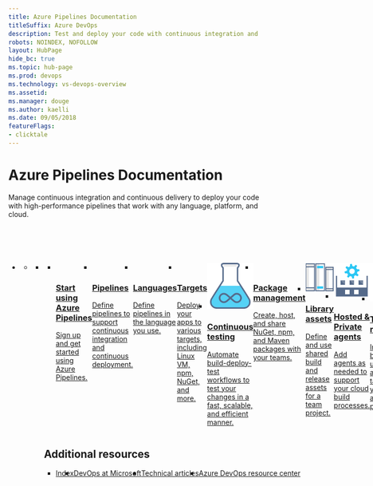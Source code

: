 ```yaml
---
title: Azure Pipelines Documentation
titleSuffix: Azure DevOps 
description: Test and deploy your code with continuous integration and continuous delivery with high-performance pipelines. 
robots: NOINDEX, NOFOLLOW
layout: HubPage 
hide_bc: true
ms.topic: hub-page
ms.prod: devops 
ms.technology: vs-devops-overview 
ms.assetid: 
ms.manager: douge 
ms.author: kaelli 
ms.date: 09/05/2018
featureFlags:
- clicktale 
---
```

<div id="main" class="v2">
    <div class="container">
        <h1>Azure Pipelines Documentation</h1>
        <p>Manage continuous integration and continuous delivery to deploy your code with high-performance pipelines that work with any language, platform, and cloud. </p><br/>
        <p style="height: 30px;">&nbsp;</p>
        <ul class="pivots">
            <li>
                <a href="#index"></a>
                <ul id="index">
                    <li class="panelItem" data-index="0">
                        <a class="singlePanelNavItem selected" style="display: none" href="#indexA" data-linktype="self-bookmark"></a>
                        <ul class="panelContent singlePanelContent" id="indexA" style="margin-top: 0px; display: flex; float: left; border: none;">
                            <li class="fullSpan">
                                <a href="#index1"></a>
                                <ul id="index1" class="cardsA cols cols4" style="float: left; display: flex;">
                                    <li>
                                        <a href="/vsts/pipelines/get-started/pipelines-get-started">
                                            <div class="cardSize">
                                                <div class="cardPadding">
                                                    <div class="card">
                                                        <div class="cardImageOuter">
                                                            <div class="cardImage">
                                                                <img src="https://docs.microsoft.com/media/common/i_get-started.svg" alt="" />
                                                            </div>
                                                        </div>
                                                        <div class="cardText">
                                                            <h3>Start using Azure Pipelines</h3>
                                                            <p>Sign up and get started using Azure Pipelines.</p>
                                                        </div>
                                                    </div>
                                                </div>
                                            </div>
                                        </a>
                                    </li>
                                    <li>
                                        <a href="/vsts/pipelines/index">
                                            <div class="cardSize">
                                                <div class="cardPadding">
                                                    <div class="card">
                                                        <div class="cardImageOuter">
                                                            <div class="cardImage">
                                                                <img src="https://docs.microsoft.com/media/common/i_download-install.svg" alt="" />
                                                            </div>
                                                        </div>
                                                        <div class="cardText">
                                                            <h3>Pipelines</h3>
                                                            <p>Define pipelines to support continuous integration and continuous deployment.</p>
                                                        </div>
                                                    </div>
                                                </div>
                                            </div>
                                        </a>
                                    </li>
                                    <li>
                                        <a href="/vsts/pipelines/index">
                                            <div class="cardSize">
                                                <div class="cardPadding">
                                                    <div class="card">
                                                        <div class="cardImageOuter">
                                                            <div class="cardImage">
                                                                <img src="https://docs.microsoft.com/media/common/i_deploy.svg" alt="" />
                                                            </div>
                                                        </div>
                                                        <div class="cardText">
                                                            <h3>Languages</h3>
                                                            <p>Define pipelines in the language you use.</p>
                                                        </div>
                                                    </div>
                                                </div>
                                            </div>
                                        </a>
                                    </li>
                                    <li>
                                        <a href="/vsts/pipelines/index">
                                            <div class="cardSize">
                                                <div class="cardPadding">
                                                    <div class="card">
                                                        <div class="cardImageOuter">
                                                            <div class="cardImage">
                                                                <img src="https://docs.microsoft.com/media/common/i_vmm-cloud.svg" alt="" />
                                                            </div>
                                                        </div>
                                                        <div class="cardText">
                                                            <h3>Targets</h3>
                                                            <p>Deploy your apps to various targets, including Linux VM, npm, NuGet, and more.</p>
                                                        </div>
                                                    </div>
                                                </div>
                                            </div>
                                        </a>
                                    </li>
                                    <li>
                                        <a href="/vsts/pipelines/test/getting-started-with-continuous-testing">
                                            <div class="cardSize">
                                                <div class="cardPadding">
                                                    <div class="card">
                                                        <div class="cardImageOuter">
                                                            <div class="cardImage">
                                                                <img src="_img/index/i_continuous-testing.svg" alt="" />
                                                            </div>
                                                        </div>
                                                        <div class="cardText">
                                                            <h3>Continuous testing</h3>
                                                            <p>Automate build-deploy-test workflows to test your changes in a fast,
                                                                scalable, and efficient manner.</p>
                                                        </div>
                                                    </div>
                                                </div>
                                            </div>
                                        </a>
                                    </li>
                                    <li>
                                        <a href="/vsts/package/index">
                                            <div class="cardSize">
                                                <div class="cardPadding">
                                                    <div class="card">
                                                        <div class="cardImageOuter">
                                                            <div class="cardImage">
                                                                <img src="https://docs.microsoft.com/media/common/i_management.svg" alt="" />
                                                            </div>
                                                        </div>
                                                        <div class="cardText">
                                                            <h3>Package management</h3>
                                                            <p>Create, host, and share NuGet, npm, and Maven packages with your teams.</p>
                                                        </div>
                                                    </div>
                                                </div>
                                            </div>
                                        </a>
                                    </li>
                                    <li>
                                        <a href="/vsts/pipelines/library/index">
                                            <div class="cardSize">
                                                <div class="cardPadding">
                                                    <div class="card">
                                                        <div class="cardImageOuter">
                                                            <div class="cardImage">
                                                                <img src="_img/index/i_library.svg" alt="" />
                                                            </div>
                                                        </div>
                                                        <div class="cardText">
                                                            <h3>Library assets</h3>
                                                            <p>Define and use shared build and release assets for a team project.</p>
                                                        </div>
                                                    </div>
                                                </div>
                                            </div>
                                        </a>
                                    </li>
                                    <li>
                                        <a href="/vsts/pipelines/agents/agents">
                                            <div class="cardSize">
                                                <div class="cardPadding">
                                                    <div class="card">
                                                        <div class="cardImageOuter">
                                                            <div class="cardImage">
                                                                <img src="_img/index/i_agent.svg" alt="" />
                                                            </div>
                                                        </div>
                                                        <div class="cardText">
                                                            <h3>Hosted &amp; Private agents</h3>
                                                            <p>Add agents as needed to support your cloud build processes.</p>
                                                        </div>
                                                    </div>
                                                </div>
                                            </div>
                                        </a>
                                    </li>
                                    <li>
                                        <a href="/vsts/pipelines/tasks">
                                            <div class="cardSize">
                                                <div class="cardPadding">
                                                    <div class="card">
                                                        <div class="cardImageOuter">
                                                            <div class="cardImage">
                                                                <img src="_img/index/i_tasks.svg" alt="" />
                                                            </div>
                                                        </div>
                                                        <div class="cardText">
                                                            <h3>Task reference</h3>
                                                            <p>Include build, utility, test, and deploy tasks in your build and release
                                                                pipelines.</p>
                                                        </div>
                                                    </div>
                                                </div>
                                            </div>
                                        </a>
                                    </li>
                                    <li>
                                        <a href="/vsts/organizations/settings/about-settings#pipelines">
                                            <div class="cardSize">
                                                <div class="cardPadding">
                                                    <div class="card">
                                                        <div class="cardImageOuter">
                                                            <div class="cardImage">
                                                                <img src="https://docs.microsoft.com/media/common/i_tools.svg" alt="" />
                                                            </div>
                                                        </div>
                                                        <div class="cardText">
                                                            <h3>Settings</h3>
                                                            <p>Configure resources to support continuous integration and deployment.</p>
                                                        </div>
                                                    </div>
                                                </div>
                                            </div>
                                        </a>
                                    </li>
                                </ul>
                                <a href="#index2"></a>
                                <h2 style="float: left; display: flex;">Additional resources</h2>
                                <ul id="index2" class="cardsL cols cols4" style="float: left; display: flex; width: 100%;">
                                    <li>
                                        <div class="cardSize">
                                            <div class="cardPadding">
                                                <div class="card">
                                                    <div class="cardText">
                                                        <a class="barLink" href="/vsts/index-all"><img src="https://docs.microsoft.com//media/common/i_library.svg" alt="" />Index</a>
                                                    </div>
                                                </div>
                                            </div>
                                        </div>
                                    </li>
                                    <li>
                                        <div class="cardSize">
                                            <div class="cardPadding">
                                                <div class="card">
                                                    <div class="cardText">
                                                        <a class="barLink" href="https://www.youtube.com/channel/UC-ikyViYMM69joIAv7dlMsA"><img src="https://docs.microsoft.com/media/common/i_video.svg" alt="" />DevOps at Microsoft</a>
                                                    </div>
                                                </div>
                                            </div>
                                        </div>
                                    </li>
                                    <li>
                                        <div class="cardSize">
                                            <div class="cardPadding">
                                                <div class="card">
                                                    <div class="cardText">
                                                        <a class="barLink" href="/vsts/articles/index"><img src="https://docs.microsoft.com/media/common/i_article.svg" alt="" />Technical articles</a>
                                                    </div>
                                                </div>
                                            </div>
                                        </div>
                                    </li>
                                    <li>
                                        <div class="cardSize">
                                            <div class="cardPadding">
                                                <div class="card">
                                                    <div class="cardText">
                                                        <a class="barLink"  href="https://docs.microsoft.com/en-us/azure/devops/learn/"><img src="https://docs.microsoft.com/media/common/i_dev-ops.svg" alt="" />Azure DevOps resource center</a>
                                                    </div>
                                                </div>
                                            </div>
                                        </div>
                                    </li>
                                </ul>
                            </li>
                        </ul>
                    </li>
                </ul>
            </li>
        </ul>
    </div>
</div>